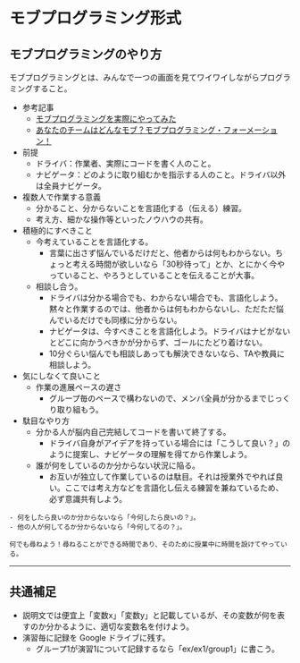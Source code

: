 # モブプログラミング形式

## モブプログラミングのやり方
モブプログラミングとは、みんなで一つの画面を見てワイワイしながらプログラミングすること。
- 参考記事
  - [モブプログラミングを実際にやってみた](https://qiita.com/TAKAKING22/items/31e027dfb6ea8b1a8d69)
  - [あなたのチームはどんなモブ？モブプログラミング・フォーメーション！](https://martin-lover-se.hatenablog.com/entry/2019/12/06/230536)
- 前提
  - ドライバ：作業者、実際にコードを書く人のこと。
  - ナビゲータ：どのように取り組むかを指示する人のこと。ドライバ以外は全員ナビゲータ。
- 複数人で作業する意義
  - 分かること、分からないことを言語化する（伝える）練習。
  - 考え方、細かな操作等といったノウハウの共有。
- 積極的にすべきこと
  - 今考えていることを言語化する。
    - 言葉に出さず悩んでいるだけだと、他者からは何もわからない。ちょっと考える時間が欲しいなら「30秒待って」とか、とにかく今やっていること、やろうとしていることを伝えることが大事。
  - 相談し合う。
    - ドライバは分かる場合でも、わからない場合でも、言語化しよう。黙々と作業するのでは、他者からは何もわからないし、ただただ悩んでいるだけでも同様に分からない。
    - ナビゲータは、今すべきことを言語化しよう。ドライバはナビがないとどこに向かうべきかが分からず、ゴールにたどり着けない。
    - 10分ぐらい悩んでも相談しあっても解決できないなら、TAや教員に相談しよう。
- 気にしなくて良いこと
  - 作業の進展ペースの遅さ
    - グループ毎のペースで構わないので、メンバ全員が分かるまでじっくり取り組もう。
- 駄目なやり方
  - 分かる人が脳内自己完結してコードを書いて終了する。
    - ドライバ自身がアイデアを持っている場合には「こうして良い？」のように提案し、ナビゲータの理解を得てから作業しよう。
  - 誰が何をしているのか分からない状況に陥る。
    - お互いが独立して作業しているのは駄目。それは授業外でやれば良い。ここでは考え方などを言語化し伝える練習を兼ねているため、必ず意識共有しよう。

```{note}
- 何をしたら良いのか分からないなら「今何したら良いの？」。
- 他の人が何してるか分からないなら「今何してるの？」。

何でも尋ねよう！尋ねることができる時間であり、そのために授業中に時間を設けてやっている。
```

---
## 共通補足
- 説明文では便宜上「変数x」「変数y」と記載しているが、その変数が何を表すのか分かるように、適切な変数名を付けよう。
- 演習毎に記録を Google ドライブに残す。
  - グループ1が演習1について記録するなら「ex/ex1/group1」に書こう。
